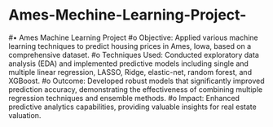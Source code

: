 # Ames-Mechine-Learning-Project-
#•	Ames Machine Learning Project 
#o	Objective: Applied various machine learning techniques to predict housing prices in Ames, Iowa, based on a comprehensive dataset.
#o	Techniques Used: Conducted exploratory data analysis (EDA) and implemented predictive models including single and multiple linear regression, LASSO, Ridge, elastic-net, random forest, and XGBoost.
#o	Outcome: Developed robust models that significantly improved prediction accuracy, demonstrating the effectiveness of combining multiple regression techniques and ensemble methods.
#o	Impact: Enhanced predictive analytics capabilities, providing valuable insights for real estate valuation.
